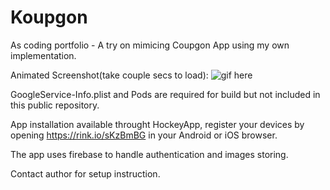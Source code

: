 # Koupgon
As coding portfolio - A try on mimicing Coupgon App using my own implementation.

Animated Screenshot(take couple secs to load):
![gif here](https://github.com/GenoZhou/Koupgon/blob/master/Koupgon.gif)

GoogleService-Info.plist and Pods are required for build but not included in this public repository.

App installation available throught HockeyApp, register your devices by opening https://rink.io/sKzBmBG in your Android or iOS browser.

The app uses firebase to handle authentication and images storing.

Contact author for setup instruction.
